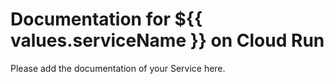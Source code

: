 # Documentation for ${{ values.serviceName }} on Cloud Run

Please add the documentation of your Service here. 